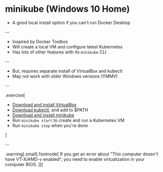# minikube (Windows 10 Home)

- A good local install option if you can't run Docker Desktop

--

- Inspired by Docker Toolbox
- Will create a local VM and configure latest Kubernetes
- Has lots of other features with its `minikube` CLI

--

- But, requires separate install of VirtualBox and kubectl
- May not work with older Windows versions (YMMV)

--

.exercise[

- [Download and install VirtualBox](https://www.virtualbox.org)
- [Download kubectl](https://kubernetes.io/docs/tasks/tools/install-kubectl/#install-kubectl-on-windows), and add to $PATH
- [Download and install minikube](https://minikube.sigs.k8s.io/)
- Run `minikube start` to create and run a Kubernetes VM
- Run `minikube stop` when you're done

]

--

.warning[.small[.footnode[
If you get an error about "This computer doesn't have VT-X/AMD-v enabled", 
you need to enable virtualization in your computer BIOS.
]]]
